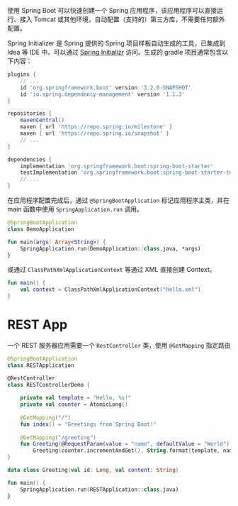 使用 Spring Boot 可以快速创建一个 Spring 应用程序，该应用程序可以直接运行、接入 Tomcat 或其他环境，自动配置（支持的）第三方库，不需要任何额外配置。

Spring Initializer 是 Spring 提供的 Spring 项目样板自动生成的工具，已集成到 Idea 等 IDE 中。可以通过 [Spring Initializr](https://start.spring.io/) 访问。生成的 gradle 项目通常包含以下内容：

```groovy
plugins {
	// ...
	id 'org.springframework.boot' version '3.2.0-SNAPSHOT'
	id 'io.spring.dependency-management' version '1.1.3'
}

repositories {
	mavenCentral()
	maven { url 'https://repo.spring.io/milestone' }
	maven { url 'https://repo.spring.io/snapshot' }
	// ...
}

dependencies {
	implementation 'org.springframework.boot:spring-boot-starter'
	testImplementation 'org.springframework.boot:spring-boot-starter-test'
	// ...
}
```

在应用程序配置完成后，通过 `@SpringBootApplication` 标记应用程序主类，并在 main 函数中使用 `SpringApplication.run` 调用。

```kotlin
@SpringBootApplication
class DemoApplication

fun main(args: Array<String>) {
    SpringApplication.run(DemoApplication::class.java, *args)
}
```

或通过 `ClassPathXmlApplicationContext` 等通过 XML 直接创建 Context。

```kotlin
fun main() {
    val context = ClassPathXmlApplicationContext("hello.xml")
}
```
# REST App

一个 REST 服务器应用需要一个 `RestController` 类，使用 `@GetMapping` 指定路由

```kotlin
@SpringBootApplication
class RESTApplication

@RestController
class RESTControllerDemo {
    
    private val template = "Hello, %s!"
    private val counter = AtomicLong()
    
    @GetMapping("/")
    fun index() = "Greetings from Spring Boot!"
    
    @GetMapping("/greeting")
    fun Greeting(@RequestParam(value = "name", defaultValue = "World") name: String) =
        Greeting(counter.incrementAndGet(), String.format(template, name))
}

data class Greeting(val id: Long, val content: String)

fun main() {
    SpringApplication.run(RESTApplication::class.java)
}
```

